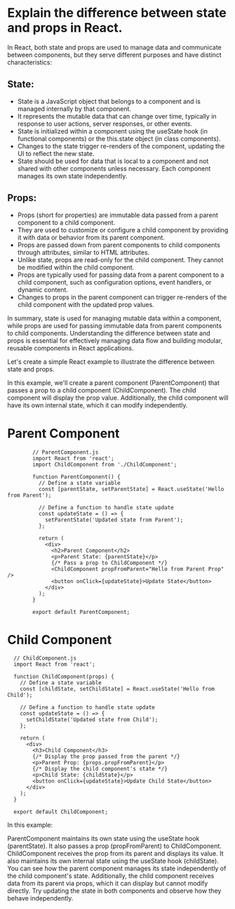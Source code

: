 # Explain the difference between state and props in React.

In React, both state and props are used to manage data and communicate between components, but they serve different purposes and have distinct characteristics:

## State:

- State is a JavaScript object that belongs to a component and is managed internally by that component.
- It represents the mutable data that can change over time, typically in response to user actions, server responses, or other events.
- State is initialized within a component using the useState hook (in functional components) or the this.state object (in class components).
- Changes to the state trigger re-renders of the component, updating the UI to reflect the new state.
- State should be used for data that is local to a component and not shared with other components unless necessary. Each component manages its own state independently.
## Props:

- Props (short for properties) are immutable data passed from a parent component to a child component.
- They are used to customize or configure a child component by providing it with data or behavior from its parent component.
- Props are passed down from parent components to child components through attributes, similar to HTML attributes.
- Unlike state, props are read-only for the child component. They cannot be modified within the child component.
- Props are typically used for passing data from a parent component to a child component, such as configuration options, event handlers, or dynamic content.
- Changes to props in the parent component can trigger re-renders of the child component with the updated prop values.

  
In summary, state is used for managing mutable data within a component, while props are used for passing immutable data from parent components to child components. Understanding the difference between state and props is essential for effectively managing data flow and building modular, reusable components in React applications.


Let's create a simple React example to illustrate the difference between state and props.

In this example, we'll create a parent component (ParentComponent) that passes a prop to a child component (ChildComponent). The child component will display the prop value. Additionally, the child component will have its own internal state, which it can modify independently.

# Parent Component

            // ParentComponent.js
            import React from 'react';
            import ChildComponent from './ChildComponent';
            
            function ParentComponent() {
              // Define a state variable
              const [parentState, setParentState] = React.useState('Hello from Parent');
            
              // Define a function to handle state update
              const updateState = () => {
                setParentState('Updated state from Parent');
              };
            
              return (
                <div>
                  <h2>Parent Component</h2>
                  <p>Parent State: {parentState}</p>
                  {/* Pass a prop to ChildComponent */}
                  <ChildComponent propFromParent="Hello from Parent Prop" />
                  <button onClick={updateState}>Update State</button>
                </div>
              );
            }
            
            export default ParentComponent;

# Child Component

      // ChildComponent.js
      import React from 'react';
      
      function ChildComponent(props) {
        // Define a state variable
        const [childState, setChildState] = React.useState('Hello from Child');
      
        // Define a function to handle state update
        const updateState = () => {
          setChildState('Updated state from Child');
        };
      
        return (
          <div>
            <h3>Child Component</h3>
            {/* Display the prop passed from the parent */}
            <p>Parent Prop: {props.propFromParent}</p>
            {/* Display the child component's state */}
            <p>Child State: {childState}</p>
            <button onClick={updateState}>Update Child State</button>
          </div>
        );
      }
      
      export default ChildComponent;


In this example:

ParentComponent maintains its own state using the useState hook (parentState). It also passes a prop (propFromParent) to ChildComponent.
ChildComponent receives the prop from its parent and displays its value. It also maintains its own internal state using the useState hook (childState).
You can see how the parent component manages its state independently of the child component's state. Additionally, the child component receives data from its parent via props, which it can display but cannot modify directly. Try updating the state in both components and observe how they behave independently.

